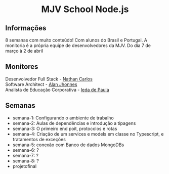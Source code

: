 <h1 align="center">MJV School Node.js</h1>

## Informações

8 semanas com muito conteúdo!
Com alunos do Brasil e Portugal. A monitoria é a própria equipe de desenvolvedores da MJV.
Do dia 7 de março à 2 de abril

## Monitores

Desenvolvedor Full Stack - [Nathan Carlos](https://www.linkedin.com/in/nathan-carlos-s-a76075146/)</br>Software Architect - [Alan Jhonnes](https://www.linkedin.com/in/alan-jhonnes-a9299420/)</br>Analista de Educação Corporativa - [Ieda de Paula](https://www.linkedin.com/in/iedadepaula/)

## Semanas

- semana-1: Configurando o ambiente de trabalho
- semana-2: Aulas de dependências e introdução a tipagens
- semana-3: O primeiro end poit, protocolos e rotas
- semana-4: Criação de um services e models em classe no Typescript, e tratamentos de exceções
- semana-5: conexão com Banco de dados MongoDBs
- semana-6: ?
- semana-7: ?
- semana-8: ?
- projetofinal
